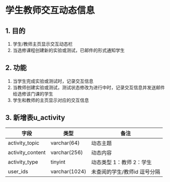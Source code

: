 # 学生教师交互动态信息

## 1. 目的

1. 学生/教师主页显示交互动态栏
2. 当选修课程创建新的实验或测试，已邮件的形式通知学生

## 2. 功能

1. 当学生完成实验或测试时，记录交互信息
2. 当教师创建实验或测试，测试状态修改为进行中时，记录交互信息并发送邮件给选修该门课的学生
3. 学生和教师的主页显示对应的交互信息

## 3. 新增表u_activity

| 字段             | 类型          | 备注                         |
| ---------------- | ------------- | ---------------------------- |
| activity_topic   | varchar(64)   | 动态主题                     |
| activity_content | varchar(256)  | 动态内容                     |
| activity_type    | tinyint       | 动态类型 1：教师 2：学生     |
| user_ids         | varchar(1024) | 未查阅的学生/教师id 逗号分隔 |
